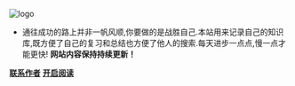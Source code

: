 
![logo](http://r61g0fo6u.hn-bkt.clouddn.com/%E5%8D%9A%E5%AE%A2%E6%96%87%E7%AB%A0/logo-removebg-preview%20%281%29.png)


- 通往成功的路上并非一帆风顺,你要做的是战胜自己.本站用来记录自己的知识库,既方便了自己的复习和总结也方便了他人的搜索.每天进步一点点,慢一点才能更快!
**网站内容保持持续更新！**


[**联系作者**](https://github.com/echodw97/echodw97-docs)
[**开启阅读**](README.md)
